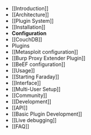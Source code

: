 * [[Introduction]]
* [[Architecture]]
* [[Plugin System]]
* [[Installation]]
* **Configuration**
 * [[CouchDB]]
  * Plugins
   * [[Metasploit configuration]]
   * [[Burp Proxy Extender Plugin]]
   * [[BeEF configuration]]
* [[Usage]]
 * [[Starting Faraday]]
 * [[Interface]]
 * [[Multi-User Setup]]
* [[Community]]
* [[Development]]
 * [[API]]
 * [[Basic Plugin Development]]
 * [[Live debugging]]
* [[FAQ]]